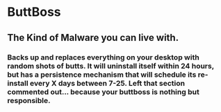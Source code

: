 # ButtBoss
## The Kind of Malware you can live with. 



### Backs up and replaces everything on your desktop with random shots of butts. It will uninstall itself within 24 hours, but has a persistence mechanism that will schedule its re-install every X days between 7-25. Left that section commented out... because your buttboss is nothing but responsible.
